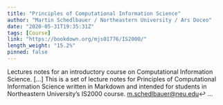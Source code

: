 ```yaml
---
title: "Principles of Computational Information Science"
author: "Martin Schedlbauer / Northeastern University / Ars Doceo"
date: "2020-05-31T19:35:31Z"
tags: [Course]
link: "https://bookdown.org/mjs01776/IS2000/"
length_weight: "15.2%"
pinned: false
---
```


Lectures notes for an introductory course on Computational Information Science. [...] This is a set of lecture notes for Principles of Computational Information Science written in Markdown and intended for students in Northeastern University’s IS2000 course. m.schedlbauer@neu.edu↩ ...
